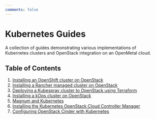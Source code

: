 ```yaml
---
comments: false
---
```


# Kubernetes Guides

A collection of guides demonstrating various implementations of Kubernetes
clusters and OpenStack integration on an OpenMetal cloud.

## Table of Contents

1. [Installing an OpenShift cluster on OpenStack](./deployment/okd.md)
1. [Installing a Rancher managed cluster on OpenStack](./deployment/rancher.md)
1. [Deploying a Kubespray cluster to OpenStack using Terraform](./deployment/kubespray.md)
1. [Installing a kOps cluster on OpenStack](./deployment/kops.md)
1. [Magnum and Kubernetes](./deployment/magnum-and-kubernetes.md)
1. [Installing the Kubernetes OpenStack Cloud Controller Manager](./openstack-provider/openstack-cloud-controller-manager.md)
1. [Configuring OpenStack Cinder with Kubernetes](./openstack-provider/cinder.md)
